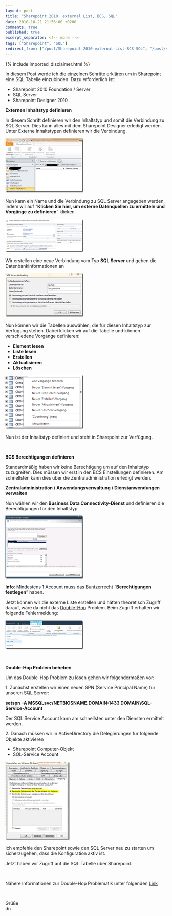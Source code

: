 ```yaml
---
layout: post
title: "Sharepoint 2010, external List, BCS, SQL"
date: 2010-10-21 21:56:00 +0200
comments: true
published: true
excerpt_separator: <!-- more -->
tags: ["Sharepoint", "SQL"]
redirect_from: ["/post/Sharepoint-2010-external-List-BCS-SQL", "/post/sharepoint-2010-external-list-bcs-sql"]
---
```

<!-- more -->
{% include imported_disclaimer.html %}
<p>In diesem Post werde ich die einzelnen Schritte erklären um in Sharepoint eine SQL Tabelle einzubinden. Dazu erforderlich ist:</p>  <ul>   <li>Sharepoint 2010 Foundation / Server </li>    <li>SQL Server </li>    <li>Sharepoint Designer 2010 </li> </ul>  <p><strong>Externen Inhaltstyp definieren</strong></p>  <p>In diesem Schritt definieren wir den Inhaltstyp und somit die Verbindung zu SQL Server. Dies kann alles mit dem Sharepoint Designer erledigt werden. Unter Externe Inhaltstypen definieren wir die Verbindung.</p>  <p><a href="/assets/image_275.png"><img style="background-image: none; border-right-width: 0px; margin: 0px 10px 0px 0px; padding-left: 0px; padding-right: 0px; display: inline; border-top-width: 0px; border-bottom-width: 0px; border-left-width: 0px; padding-top: 0px" title="image" border="0" alt="image" src="/assets/image_thumb_273.png" width="244" height="170" /></a></p>  <p>Nun kann ein Name und die Verbindung zu SQL Server angegeben werden, indem wir auf “<strong>Klicken Sie hier, um externe Datenquellen zu ermitteln und Vorgänge zu definieren</strong>” klicken</p>  <p><a href="/assets/image_276.png"><img style="background-image: none; border-right-width: 0px; margin: 0px 10px 0px 0px; padding-left: 0px; padding-right: 0px; display: inline; border-top-width: 0px; border-bottom-width: 0px; border-left-width: 0px; padding-top: 0px" title="image" border="0" alt="image" src="/assets/image_thumb_274.png" width="244" height="104" /></a></p>  <p>Wir erstellen eine neue Verbindung vom Typ <strong>SQL Server </strong>und geben die Datenbankinformationen an</p>  <p><a href="/assets/image_277.png"><img style="background-image: none; border-right-width: 0px; margin: 0px 10px 0px 0px; padding-left: 0px; padding-right: 0px; display: inline; border-top-width: 0px; border-bottom-width: 0px; border-left-width: 0px; padding-top: 0px" title="image" border="0" alt="image" src="/assets/image_thumb_275.png" width="244" height="137" /></a></p>  <p>Nun können wir die Tabellen auswählen, die für diesen Inhaltstyp zur Verfügung stehen. Dabei klicken wir auf die Tabelle und können verschiedene Vorgänge definieren:</p>  <ul>   <li><strong>Element lesen</strong> </li>    <li><strong>Liste lesen</strong> </li>    <li><strong>Erstellen</strong> </li>    <li><strong>Aktualisieren</strong> </li>    <li><strong>Löschen</strong> </li> </ul>  <p><a href="/assets/image_278.png"><img style="background-image: none; border-right-width: 0px; margin: 0px 10px 0px 0px; padding-left: 0px; padding-right: 0px; display: inline; border-top-width: 0px; border-bottom-width: 0px; border-left-width: 0px; padding-top: 0px" title="image" border="0" alt="image" src="/assets/image_thumb_276.png" width="244" height="168" /></a></p>  <p>Nun ist der Inhaltstyp definiert und steht in Sharepoint zur Verfügung.</p>  <p>&#160;</p>  <p><strong>BCS Berechtigungen definieren</strong></p>  <p>Standardmäßig haben wir keine Berechtigung um auf den Inhaltstyp zuzugreifen. Dies müssen wir erst in den BCS Einstellungen definieren. Am schnellsten kann dies über die Zentraladministration erledigt werden.</p>  <p><strong>Zentraladministration / Anwendungsverwaltung / Dienstanwendungen verwalten</strong></p>  <p>Nun wählen wir den<strong> Business Data Connectivity-Dienst </strong>und definieren die Berechtigungen für den Inhaltstyp.</p>  <p><a href="/assets/image_279.png"><img style="background-image: none; border-right-width: 0px; margin: 0px 10px 0px 0px; padding-left: 0px; padding-right: 0px; display: inline; border-top-width: 0px; border-bottom-width: 0px; border-left-width: 0px; padding-top: 0px" title="image" border="0" alt="image" src="/assets/image_thumb_277.png" width="244" height="196" /></a></p>  <p><strong>Info</strong>: Mindestens 1 Account muss das Buntzerrecht “<strong>Berechtigungen festlegen</strong>” haben.</p>  <p>Jetzt können wir die externe Liste erstellen und hätten theoretisch Zugriff darauf, wäre da nicht das <a href="http://blogs.msdn.com/b/knowledgecast/archive/2007/01/31/the-double-hop-problem.aspx" target="_blank">Double-Hop</a> Problem. Beim Zugriff erhalten wir folgende Fehlermeldung:</p>  <p><a href="/assets/image_280.png"><img style="background-image: none; border-right-width: 0px; margin: 0px 10px 0px 0px; padding-left: 0px; padding-right: 0px; display: inline; border-top-width: 0px; border-bottom-width: 0px; border-left-width: 0px; padding-top: 0px" title="image" border="0" alt="image" src="/assets/image_thumb_278.png" width="244" height="91" /></a></p>  <p>&#160;</p>  <p><strong>Double-Hop Problem beheben</strong></p>  <p>Um das Double-Hop Problem zu lösen gehen wir folgendermaßen vor:</p>  <p>1. Zunächst erstellen wir einen neuen SPN (Service Principal Name) für unseren SQL Server:</p>  <p><strong>setspn –A MSSQLsvc/NETBIOSNAME.DOMAIN:1433 DOMAIN\SQL-Service-Account</strong></p>  <p>Der SQL Service Account kann am schnellsten unter den Diensten ermittelt werden.</p>  <p>2. Danach müssen wir in ActiveDirectory die Delegierungen für folgende Objekte aktivieren</p>  <ul>   <li>Sharepoint Computer-Objekt </li>    <li>SQL-Service Account </li> </ul>  <p><a href="/assets/image_281.png"><img style="background-image: none; border-right-width: 0px; margin: 0px 10px 0px 0px; padding-left: 0px; padding-right: 0px; display: inline; border-top-width: 0px; border-bottom-width: 0px; border-left-width: 0px; padding-top: 0px" title="image" border="0" alt="image" src="/assets/image_thumb_279.png" width="201" height="244" /></a></p>  <p>Ich empfehle den Sharepoint sowie den SQL Server neu zu starten um sicherzugehen, dass die Konfiguration aktiv ist.</p>  <p>Jetzt haben wir Zugriff auf die SQL Tabelle über Sharepoint.</p>  <p>&#160;</p>  <p>Nähere Informationen zur Double-Hop Problematik unter folgenden <a href="http://blogs.msdn.com/b/knowledgecast/archive/2007/01/31/the-double-hop-problem.aspx" target="_blank">Link</a></p>  <p>&#160;</p>  <p>Grüße    <br />dn</p>
